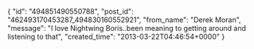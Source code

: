  {
   "id": "494851490550788",
   "post_id": "462493170453287_494830160552921",
   "from_name": "Derek Moran",
   "message": "I love Nightwing Boris..been meaning to getting around and listening to that",
   "created_time": "2013-03-22T04:46:54+0000"
 }
